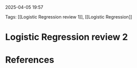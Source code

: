 2025-04-05 19:57


Tags: [[Logistic Regression review 1]], [[Logistic Regression]]

# Logistic Regression review 2



# References
